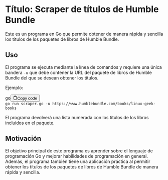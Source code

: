<h1>Título: Scraper de títulos de Humble Bundle</h1>
<p>Este es un programa en Go que permite obtener de manera rápida y sencilla los títulos de los paquetes de libros de Humble Bundle.</p>
<h2>Uso</h2><p>El programa se ejecuta mediante la línea de comandos y requiere una única bandera <code>-u</code> que debe contener la URL del paquete de libros de Humble Bundle del que se desean obtener los títulos.
</p><p>Ejemplo:</p><pre><div class="bg-black mb-4 rounded-md"><div class="flex items-center relative text-gray-200 bg-gray-800 px-4 py-2 text-xs font-sans"><span class="">go</span><button class="flex ml-auto gap-2"><svg stroke="currentColor" fill="none" stroke-width="2" viewBox="0 0 24 24" stroke-linecap="round" stroke-linejoin="round" class="h-4 w-4" height="1em" width="1em" xmlns="http://www.w3.org/2000/svg"><path d="M16 4h2a2 2 0 0 1 2 2v14a2 2 0 0 1-2 2H6a2 2 0 0 1-2-2V6a2 2 0 0 1 2-2h2"></path><rect x="8" y="2" width="8" height="4" rx="1" ry="1"></rect></svg>Copy code</button></div><div class="p-4 overflow-y-auto"><code class="!whitespace-pre hljs language-go"><span class="hljs-keyword">go</span> run scraper.<span class="hljs-keyword">go</span> -u https:<span class="hljs-comment">//www.humblebundle.com/books/linux-geek-books</span>
</code></div></div></pre><p>El programa devolverá una lista numerada con los títulos de los libros incluidos en el paquete.</p><h2>Motivación</h2><p>El objetivo principal de este programa es aprender sobre el lenguaje de programación Go y mejorar habilidades de programación en general. Además, el programa también tiene una aplicación práctica al permitir obtener los títulos de los paquetes de libros de Humble Bundle de manera rápida y sencilla.</p>
